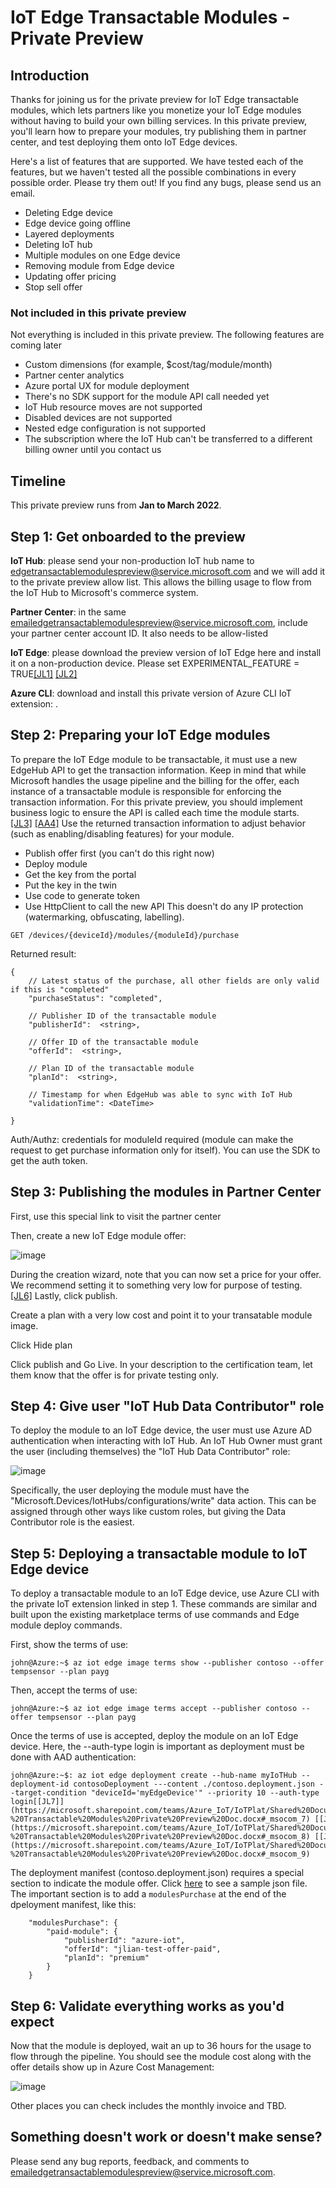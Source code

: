# IoT Edge Transactable Modules - Private Preview

## Introduction

Thanks for joining us for the private preview for IoT Edge transactable modules, which lets partners like you monetize your IoT Edge modules without having to build your own billing services. In this private preview, you'll learn how to prepare your modules, try publishing them in partner center, and test deploying them onto IoT Edge devices.

Here's a list of features that are supported. We have tested each of the features, but we haven't tested all the possible combinations in every possible order. Please try them out! If you find any bugs, please send us an email.

- Deleting Edge device
- Edge device going offline
- Layered deployments
- Deleting IoT hub
- Multiple modules on one Edge device
- Removing module from Edge device
- Updating offer pricing
- Stop sell offer

### Not included in this private preview

Not everything is included in this private preview. The following features are coming later

- Custom dimensions (for example, $cost/tag/module/month)
- Partner center analytics
- Azure portal UX for module deployment
- There's no SDK support for the module API call needed yet
- IoT Hub resource moves are not supported
- Disabled devices are not supported
- Nested edge configuration is not supported
- The subscription where the IoT Hub can't be transferred to a different billing owner until you contact us

## Timeline

This private preview runs from **Jan to March 2022**.

## Step 1: Get onboarded to the preview

**IoT Hub**: please send your non-production IoT hub name to edgetransactablemodulespreview@service.microsoft.com and we will add it to the private preview allow list. This allows the billing usage to flow from the IoT Hub to Microsoft's commerce system.

**Partner Center**: in the same emailedgetransactablemodulespreview@service.microsoft.com, include your partner center account ID. It also needs to be allow-listed

**IoT Edge**: please download the preview version of IoT Edge here <link TBD> and install it on a non-production device. Please set EXPERIMENTAL_FEATURE = TRUE[[JL1]](https://microsoft.sharepoint.com/teams/Azure_IoT/IoTPlat/Shared%20Documents/Edge/Docs/Specs/IoT%20Edge%20-%20Transactable%20Modules%20Private%20Preview%20Doc.docx#_msocom_1) [[JL2]](https://microsoft.sharepoint.com/teams/Azure_IoT/IoTPlat/Shared%20Documents/Edge/Docs/Specs/IoT%20Edge%20-%20Transactable%20Modules%20Private%20Preview%20Doc.docx#_msocom_2) 

**Azure CLI**: download and install this private version of Azure CLI IoT extension: <link TBD>.

## Step 2: Preparing your IoT Edge modules

To prepare the IoT Edge module to be transactable, it must use a new EdgeHub API to get the transaction information. Keep in mind that while Microsoft handles the usage pipeline and the billing for the offer, each instance of a transactable module is responsible for enforcing the transaction information. For this private preview, you should implement business logic to ensure the API is called each time the module starts. [[JL3]](https://microsoft.sharepoint.com/teams/Azure_IoT/IoTPlat/Shared%20Documents/Edge/Docs/Specs/IoT%20Edge%20-%20Transactable%20Modules%20Private%20Preview%20Doc.docx#_msocom_3) [[AA4]](https://microsoft.sharepoint.com/teams/Azure_IoT/IoTPlat/Shared%20Documents/Edge/Docs/Specs/IoT%20Edge%20-%20Transactable%20Modules%20Private%20Preview%20Doc.docx#_msocom_4) Use the returned transaction information to adjust behavior (such as enabling/disabling features) for your module.

- Publish offer first (you can't do this right now)
- Deploy module
- Get the key from the portal
- Put the key in the twin
- Use code to generate token
- Use HttpClient to call the new API
This doesn't do any IP protection (watermarking, obfuscating, labelling).

```
GET /devices/{deviceId}/modules/{moduleId}/purchase
```

Returned result:
```
{
    // Latest status of the purchase, all other fields are only valid if this is "completed"
    "purchaseStatus": "completed",

    // Publisher ID of the transactable module
    "publisherId":  <string>,

    // Offer ID of the transactable module
    "offerId":  <string>,

    // Plan ID of the transactable module
    "planId":  <string>,

    // Timestamp for when EdgeHub was able to sync with IoT Hub
    "validationTime": <DateTime>

}
```

Auth/Authz: credentials for moduleId required (module can make the request to get purchase information only for itself). You can use the SDK to get the auth token.

## Step 3: Publishing the modules in Partner Center

First, use this special link to visit the partner center <link TBD>

Then, create a new IoT Edge module offer:

![image](https://user-images.githubusercontent.com/2320572/149595393-ea0daddd-4161-4593-93ad-258ee9c59e3c.png)

During the creation wizard, note that you can now set a price for your offer. We recommend setting it to something very low for purpose of testing. [[JL6]](https://microsoft.sharepoint.com/teams/Azure_IoT/IoTPlat/Shared%20Documents/Edge/Docs/Specs/IoT%20Edge%20-%20Transactable%20Modules%20Private%20Preview%20Doc.docx#_msocom_6) Lastly, click publish.

Create a plan with a very low cost and point it to your transatable module image.

Click Hide plan

Click publish and Go Live. In your description to the certification team, let them know that the offer is for private testing only.

## Step 4: Give user "IoT Hub Data Contributor" role

To deploy the module to an IoT Edge device, the user must use Azure AD authentication when interacting with IoT Hub. An IoT Hub Owner must grant the user (including themselves) the "IoT Hub Data Contributor" role:

![image](https://user-images.githubusercontent.com/2320572/149595576-0fbbcbae-33aa-48c2-829c-fdef7599815b.png)

Specifically, the user deploying the module must have the "Microsoft.Devices/IotHubs/configurations/write" data action. This can be assigned through other ways like custom roles, but giving the Data Contributor role is the easiest.

## Step 5: Deploying a transactable module to IoT Edge device

To deploy a transactable module to an IoT Edge device, use Azure CLI with the private IoT extension linked in step 1. These commands are similar and built upon the existing marketplace terms of use commands and Edge module deploy commands.

First, show the terms of use:

```
john@Azure:~$ az iot edge image terms show --publisher contoso --offer tempsensor --plan payg
```

Then, accept the terms of use:

```
john@Azure:~$ az iot edge image terms accept --publisher contoso --offer tempsensor --plan payg
```

Once the terms of use is accepted, deploy the module on an IoT Edge device. Here, the --auth-type login is important as deployment must be done with AAD authentication:

```
john@Azure:~$: az iot edge deployment create --hub-name myIoTHub --deployment-id contosoDeployment ---content ./contoso.deployment.json --target-condition "deviceId='myEdgeDevice'" --priority 10 --auth-type login[[JL7]](https://microsoft.sharepoint.com/teams/Azure_IoT/IoTPlat/Shared%20Documents/Edge/Docs/Specs/IoT%20Edge%20-%20Transactable%20Modules%20Private%20Preview%20Doc.docx#_msocom_7) [[JL8]](https://microsoft.sharepoint.com/teams/Azure_IoT/IoTPlat/Shared%20Documents/Edge/Docs/Specs/IoT%20Edge%20-%20Transactable%20Modules%20Private%20Preview%20Doc.docx#_msocom_8) [[JL9]](https://microsoft.sharepoint.com/teams/Azure_IoT/IoTPlat/Shared%20Documents/Edge/Docs/Specs/IoT%20Edge%20-%20Transactable%20Modules%20Private%20Preview%20Doc.docx#_msocom_9) 
```

The deployment manifest (contoso.deployment.json) requires a special section to indicate the module offer. Click [here]() to see a sample json file. The important section is to add a `modulesPurchase` at the end of the dpeloyment manifest, like this:

```
    "modulesPurchase": {
        "paid-module": {
            "publisherId": "azure-iot",
            "offerId": "jlian-test-offer-paid",
            "planId": "premium"
        }
    }
```

## Step 6: Validate everything works as you'd expect

Now that the module is deployed, wait an up to 36 hours for the usage to flow through the pipeline. You should see the module cost along with the offer details show up in Azure Cost Management:

![image](https://user-images.githubusercontent.com/2320572/149595711-86e1caed-6d82-4212-89a7-8d9ca03e7fb9.png)

Other places you can check includes the monthly invoice and TBD.

## Something doesn't work or doesn't make sense?

Please send any bug reports, feedback, and comments to emailedgetransactablemodulespreview@service.microsoft.com.
